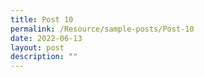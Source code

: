 ```yaml
---
title: Post 10
permalink: /Resource/sample-posts/Post-10
date: 2022-06-13
layout: post
description: ""
---
```

